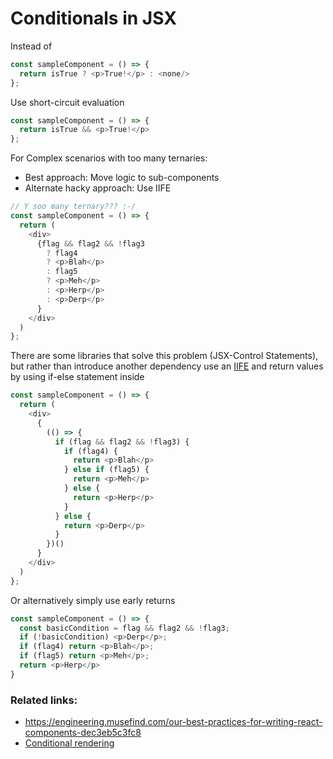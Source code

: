# Conditionals in JSX

Instead of
```javascript
const sampleComponent = () => {
  return isTrue ? <p>True!</p> : <none/>
};
```

Use short-circuit evaluation
```javascript
const sampleComponent = () => {
  return isTrue && <p>True!</p>
};
```
For Complex scenarios with too many ternaries:
 - Best approach: Move logic to sub-components
 - Alternate hacky approach: Use IIFE

```javascript
// Y soo many ternary??? :-/
const sampleComponent = () => {
  return (
    <div>
      {flag && flag2 && !flag3
        ? flag4
        ? <p>Blah</p>
        : flag5
        ? <p>Meh</p>
        : <p>Herp</p>
        : <p>Derp</p>
      }
    </div>
  )
};
```
There are some libraries that solve this problem (JSX-Control Statements), but rather than introduce another dependency
use an [IIFE](http://stackoverflow.com/questions/8228281/what-is-the-function-construct-in-javascript) and return values by using if-else statement inside

```javascript
const sampleComponent = () => {
  return (
    <div>
      {
        (() => {
          if (flag && flag2 && !flag3) {
            if (flag4) {
              return <p>Blah</p>
            } else if (flag5) {
              return <p>Meh</p>
            } else {
              return <p>Herp</p>
            }
          } else {
            return <p>Derp</p>
          }
        })()
      }
    </div>
  )
};
```

Or alternatively simply use early returns

```javascript
const sampleComponent = () => {
  const basicCondition = flag && flag2 && !flag3;
  if (!basicCondition) <p>Derp</p>;
  if (flag4) return <p>Blah</p>;
  if (flag5) return <p>Meh</p>;
  return <p>Herp</p>
}
```

### Related links:
- https://engineering.musefind.com/our-best-practices-for-writing-react-components-dec3eb5c3fc8
- [Conditional rendering](https://facebook.github.io/react/docs/conditional-rendering.html)


